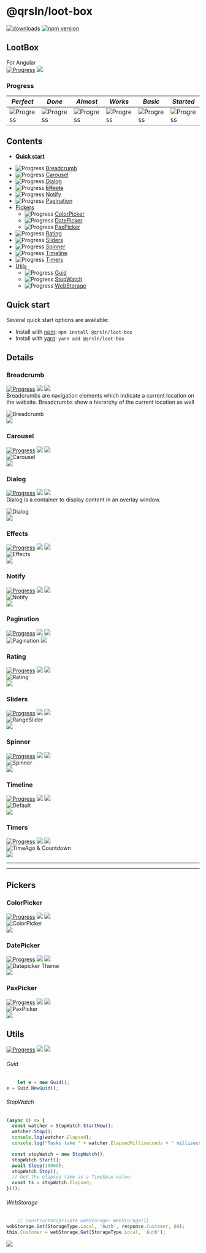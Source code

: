 # @qrsln/loot-box

[![downloads](https://img.shields.io/npm/dm/@qrsln/loot-box.svg)](https://npmcharts.com/compare/@qrsln/loot-box?minimal=true)
[![npm version](https://badge.fury.io/js/%40qrsln%2Floot-box.svg)](https://badge.fury.io/js/%40qrsln%2Floot-box)

## LootBox

For Angular  
[![Progress](https://img.shields.io/badge/Demo‌‌‌‌‌‌‌-blue)](https://krsln.github.io/NgLootBox/LootBox)
[![](https://img.shields.io/badge/ReadMe‌‌‌‌‌‌‌-white)](https://github.com/krsln/NgLootBox/blob/master/loot-box/readme.md)

### Progress

*Perfect* | *Done* | *Almost* | *Works* | *Basic* | *Started*
  --- | --- | --- | --- | --- | ---  
![Progress](https://img.shields.io/badge/✔✔✔✔✔‌‌‌‌‌‌‌-blue) | ![Progress](https://img.shields.io/badge/✔✔✔✔☐‌‌‌‌‌‌‌-blue) | ![Progress](https://img.shields.io/badge/✔✔✔☐☐‌‌‌‌‌‌‌-blue) | ![Progress](https://img.shields.io/badge/✔✔☐☐☐‌‌‌‌‌‌‌-blue) | ![Progress](https://img.shields.io/badge/✔☐☐☐☐‌‌‌‌‌‌‌-blue) | ![Progress](https://img.shields.io/badge/☐☐☐☐☐‌‌‌‌‌‌‌-blue)

## Contents

* [**Quick start**](#quick-start)

+ ![Progress](https://img.shields.io/badge/✔✔✔☐☐‌‌‌‌‌‌‌-blue) [Breadcrumb](#breadcrumb)
+ ![Progress](https://img.shields.io/badge/☐☐☐☐☐‌‌‌‌‌‌‌-blue) [Carousel](#carousel)
+ ![Progress](https://img.shields.io/badge/☐☐☐☐☐‌‌‌‌‌‌‌-blue) [Dialog](#dialog)
+ ![Progress](https://img.shields.io/badge/☐☐☐☐☐‌‌‌‌‌‌‌-blue) [~~Effects~~](#effects)
+ ![Progress](https://img.shields.io/badge/✔✔✔✔☐‌‌‌‌‌‌‌-blue) [Notify](#notify)
+ ![Progress](https://img.shields.io/badge/☐☐☐☐☐‌‌‌‌‌‌‌-blue) [Pagination](#pagination)
+ [Pickers](#pickers)
  - ![Progress](https://img.shields.io/badge/✔☐☐☐☐‌‌‌‌‌‌‌-blue) [ColorPicker](#colorpicker)
  - ![Progress](https://img.shields.io/badge/✔✔✔☐☐‌‌‌‌‌‌‌-blue) [DatePicker](#datepicker)
  - ![Progress](https://img.shields.io/badge/✔✔✔☐☐‌‌‌‌‌‌‌-blue) [PaxPicker](#paxpicker)
+ ![Progress](https://img.shields.io/badge/✔✔✔✔☐‌‌‌‌‌‌‌-blue) [Rating](#rating)
+ ![Progress](https://img.shields.io/badge/✔☐☐☐☐‌‌‌‌‌‌‌-blue) [Sliders](#sliders)
+ ![Progress](https://img.shields.io/badge/✔✔✔☐☐‌‌‌‌‌‌‌-blue) [Spinner](#spinner)
+ ![Progress](https://img.shields.io/badge/✔✔✔✔☐‌‌‌‌‌‌‌-blue) [Timeline](#timeline)
+ ![Progress](https://img.shields.io/badge/✔✔✔✔☐‌‌‌‌‌‌‌-blue) [Timers](#timers)
+ [Utils](#utils)
  - ![Progress](https://img.shields.io/badge/☐☐☐☐☐‌‌‌‌‌‌‌-blue) [Guid](#guid)
  - ![Progress](https://img.shields.io/badge/☐☐☐☐☐‌‌‌‌‌‌‌-blue) [StopWatch](#stopwatch)
  - ![Progress](https://img.shields.io/badge/☐☐☐☐☐‌‌‌‌‌‌‌-blue) [WebStorage](#webstorage)

## Quick start

Several quick start options are available:

- Install with [npm](https://www.npmjs.com/): `npm install @qrsln/loot-box`
- Install with [yarn](https://yarnpkg.com/): `yarn add @qrsln/loot-box`

## Details

### Breadcrumb

[![Progress](https://img.shields.io/badge/Demo-✔✔✔☐☐‌‌‌‌‌‌‌-blue)](https://krsln.github.io/NgLootBox/LootBox/Breadcrumb)
[![](https://img.shields.io/badge/readme‌‌‌‌‌‌‌-white)](Libs/Breadcrumb/readme.md)
[![](https://img.shields.io/badge/usage‌‌‌‌‌‌‌-orange)](Libs/Breadcrumb/usage.md)  
Breadcrumbs are navigation elements which indicate a current location on the website. Breadcrumbs show a hierarchy of
the current location as well

![](https://github.com/krsln/NgLootBox/raw/master/loot-box/Libs/Breadcrumb/Screenshots/Breadcrumb_2020-01-14.png "Breadcrumb")  
*[![](https://img.shields.io/badge/Top_⬆-blue)](#lootbox)*

### Carousel

[![Progress](https://img.shields.io/badge/Demo-☐☐☐☐☐‌‌‌‌‌‌‌-blue)](https://krsln.github.io/NgLootBox/LootBox/Carousel)
[![](https://img.shields.io/badge/readme‌‌‌‌‌‌‌-white)](Libs/Carousel/readme.md)
[![](https://img.shields.io/badge/usage‌‌‌‌‌‌‌-orange)](Libs/Carousel/usage.md)  
![](https://github.com/krsln/NgLootBox/raw/master/loot-box/Libs/Carousel/Screenshots/Carousel_2020-01-17.png "Carousel")  
*[![](https://img.shields.io/badge/Top_⬆-blue)](#lootbox)*

### Dialog

[![Progress](https://img.shields.io/badge/Demo-☐☐☐☐☐‌‌‌‌‌‌‌-blue)](https://krsln.github.io/NgLootBox/LootBox/Dialog)
[![](https://img.shields.io/badge/readme‌‌‌‌‌‌‌-white)](Libs/Dialog/readme.md)
[![](https://img.shields.io/badge/usage‌‌‌‌‌‌‌-orange)](Libs/Dialog/usage.md)  
Dialog is a container to display content in an overlay window.

![](https://github.com/krsln/NgLootBox/raw/master/loot-box/Libs/Dialog/Screenshots/Dialog_2020-02-05.png "Dialog")  
*[![](https://img.shields.io/badge/Top_⬆-blue)](#lootbox)*

### Effects

[![Progress](https://img.shields.io/badge/Demo-☐☐☐☐☐‌‌‌‌‌‌‌-blue)](https://krsln.github.io/NgLootBox/LootBox/Effects)
[![](https://img.shields.io/badge/readme‌‌‌‌‌‌‌-white)](Libs/Effects/readme.md)
[![](https://img.shields.io/badge/usage‌‌‌‌‌‌‌-orange)](Libs/Effects/usage.md)  
![](https://github.com/krsln/NgLootBox/raw/master/loot-box/Libs/Effects/Screenshots/Effects.png "Effects")  
*[![](https://img.shields.io/badge/Top_⬆-blue)](#lootbox)*

### Notify

[![Progress](https://img.shields.io/badge/Demo-✔✔✔✔☐‌‌‌‌‌‌‌-blue)](https://krsln.github.io/NgLootBox/LootBox/Notify)
[![](https://img.shields.io/badge/readme‌‌‌‌‌‌‌-white)](Libs/Notify/readme.md)
[![](https://img.shields.io/badge/usage‌‌‌‌‌‌‌-orange)](Libs/Notify/usage.md)  
![](https://github.com/krsln/NgLootBox/raw/master/loot-box/Libs/Notify/Screenshots/Notify.png "Notify")  
*[![](https://img.shields.io/badge/Top_⬆-blue)](#lootbox)*

### Pagination

[![Progress](https://img.shields.io/badge/Demo-☐☐☐☐☐‌‌‌‌‌‌‌-blue)](https://krsln.github.io/NgLootBox/LootBox/Pagination)
[![](https://img.shields.io/badge/readme‌‌‌‌‌‌‌-white)](Libs/Pagination/readme.md)
[![](https://img.shields.io/badge/usage‌‌‌‌‌‌‌-orange)](Libs/Pagination/usage.md)  
![](https://github.com/krsln/NgLootBox/raw/master/loot-box/Libs/Pagination/Screenshots/Pagination_2020-01-27.png "Pagination")
*[![](https://img.shields.io/badge/Top_⬆-blue)](#lootbox)*

### Rating

[![Progress](https://img.shields.io/badge/Demo-✔✔✔✔☐‌‌‌‌‌‌‌-blue)](https://krsln.github.io/NgLootBox/LootBox/Rating)
[![](https://img.shields.io/badge/readme‌‌‌‌‌‌‌-white)](Libs/Rating/readme.md)
[![](https://img.shields.io/badge/usage‌‌‌‌‌‌‌-orange)](Libs/Rating/usage.md)  
![](https://github.com/krsln/NgLootBox/raw/master/loot-box/Libs/Rating/Screenshots/Rating.png "Rating")  
*[![](https://img.shields.io/badge/Top_⬆-blue)](#lootbox)*

### Sliders

[![Progress](https://img.shields.io/badge/Demo-✔☐☐☐☐‌‌‌‌‌‌‌-blue)](https://krsln.github.io/NgLootBox/LootBox/Slider)
[![](https://img.shields.io/badge/readme‌‌‌‌‌‌‌-white)](Libs/Sliders/readme.md)
[![](https://img.shields.io/badge/usage‌‌‌‌‌‌‌-orange)](Libs/Sliders/usage.md)  
![](https://github.com/krsln/NgLootBox/raw/master/loot-box/Libs/Sliders/Screenshots/RangeSlider.png "RangeSlider")  
*[![](https://img.shields.io/badge/Top_⬆-blue)](#lootbox)*

### Spinner

[![Progress](https://img.shields.io/badge/Demo-✔✔✔☐☐‌‌‌‌‌‌‌-blue)](https://krsln.github.io/NgLootBox/LootBox/Spinner)
[![](https://img.shields.io/badge/readme‌‌‌‌‌‌‌-white)](Libs/Spinner/readme.md)
[![](https://img.shields.io/badge/usage‌‌‌‌‌‌‌-orange)](Libs/Spinner/usage.md)  
![](https://github.com/krsln/NgLootBox/raw/master/loot-box/Libs/Spinner/Screenshots/Spinner_2020-01-23.png "Spinner")  
*[![](https://img.shields.io/badge/Top_⬆-blue)](#lootbox)*

### Timeline

[![Progress](https://img.shields.io/badge/Demo-✔✔✔✔☐‌‌‌‌‌‌‌-blue)](https://krsln.github.io/NgLootBox/LootBox/Timeline)
[![](https://img.shields.io/badge/readme‌‌‌‌‌‌‌-white)](Libs/Timeline/readme.md)
[![](https://img.shields.io/badge/usage‌‌‌‌‌‌‌-orange)](Libs/Timeline/usage.md)  
![](https://github.com/krsln/NgLootBox/raw/master/loot-box/Libs/Timeline/Screenshots/Timeline_Default_2020-01-10.png "Default")  
*[![](https://img.shields.io/badge/Top_⬆-blue)](#lootbox)*

### Timers

[![Progress](https://img.shields.io/badge/Demo-✔✔✔✔☐‌‌‌‌‌‌‌-blue)](https://krsln.github.io/NgLootBox/LootBox/Timers)
[![](https://img.shields.io/badge/readme‌‌‌‌‌‌‌-white)](Libs/Timers/readme.md)
[![](https://img.shields.io/badge/usage‌‌‌‌‌‌‌-orange)](Libs/Timers/usage.md)  
![](https://github.com/krsln/NgLootBox/raw/master/loot-box/Libs/Timers/Screenshots/Timer.png "TimeAgo & Countdown")  
*[![](https://img.shields.io/badge/Top_⬆-blue)](#lootbox)*

***
***

## Pickers

### ColorPicker

[![Progress](https://img.shields.io/badge/Demo-✔☐☐☐☐‌‌‌‌‌‌‌-blue)](https://krsln.github.io/NgLootBox/LootBox/Pickers)
[![](https://img.shields.io/badge/readme‌‌‌‌‌‌‌-white)](Libs/ColorPicker/readme.md)
[![](https://img.shields.io/badge/usage‌‌‌‌‌‌‌-orange)](Libs/ColorPicker/usage.md)  
![](https://github.com/krsln/NgLootBox/raw/master/loot-box/Libs/ColorPicker/Screenshots/ColorPicker.png "ColorPicker")  
*[![](https://img.shields.io/badge/Top_⬆-blue)](#lootbox)*

### DatePicker

[![Progress](https://img.shields.io/badge/Demo-✔✔✔☐☐‌‌‌‌‌‌‌-blue)](https://krsln.github.io/NgLootBox/LootBox/Pickers)
[![](https://img.shields.io/badge/readme‌‌‌‌‌‌‌-white)](Libs/DatePicker/readme.md)
[![](https://img.shields.io/badge/usage‌‌‌‌‌‌‌-orange)](Libs/DatePicker/usage.md)  
![](https://github.com/krsln/NgLootBox/raw/master/loot-box/Libs/DatePicker/Screenshots/Datepicker_Colors.png "Datepicker Theme")  
*[![](https://img.shields.io/badge/Top_⬆-blue)](#lootbox)*

### PaxPicker

[![Progress](https://img.shields.io/badge/Demo-✔✔✔☐☐‌‌‌‌‌‌‌-blue)](https://krsln.github.io/NgLootBox/LootBox/Pickers)
[![](https://img.shields.io/badge/readme‌‌‌‌‌‌‌-white)](Libs/PaxPicker/readme.md)
[![](https://img.shields.io/badge/usage‌‌‌‌‌‌‌-orange)](Libs/PaxPicker/usage.md)  
![](https://github.com/krsln/NgLootBox/raw/master/loot-box/Libs/PaxPicker/Screenshots/PaxPicker.png "PaxPicker")  
*[![](https://img.shields.io/badge/Top_⬆-blue)](#lootbox)*

## Utils

[![Progress](https://img.shields.io/badge/Demo-☐☐☐☐☐‌‌‌‌‌‌‌-blue)](https://krsln.github.io/NgLootBox/Utils)
[![](https://img.shields.io/badge/readme‌‌‌‌‌‌‌-white)](Utils/readme.md)
[![](https://img.shields.io/badge/usage‌‌‌‌‌‌‌-orange)](Utils/usage.md)

###### Guid

```typescript
    let e = new Guid();
e = Guid.NewGuid(); 
```

###### StopWatch

```typescript
(async () => {
  const watcher = StopWatch.StartNew();
  watcher.Stop();
  console.log(watcher.Elapsed);
  console.log("Tasks take " + watcher.ElapsedMilliseconds + " milliseconds");

  const stopWatch = new StopWatch();
  stopWatch.Start();
  await Sleep(10000);
  stopWatch.Stop();
  // Get the elapsed time as a TimeSpan value.
  const ts = stopWatch.Elapsed;
})();
```

###### WebStorage

```typescript
    // constructor(private webStorage: WebStorage){}
webStorage.Set(StorageType.Local, 'Auth', response.Customer, 60);
this.Customer = webStorage.Get(StorageType.Local, 'Auth');
```

*[![](https://img.shields.io/badge/Top_⬆-blue)](#lootbox)*
